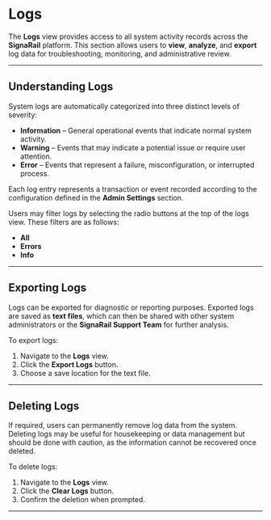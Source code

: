 # Logs

The **Logs** view provides access to all system activity records across the **SignaRail** platform.
This section allows users to **view**, **analyze**, and **export** log data for troubleshooting, monitoring, and administrative review.

---

## Understanding Logs

System logs are automatically categorized into three distinct levels of severity:

* **Information** – General operational events that indicate normal system activity.
* **Warning** – Events that may indicate a potential issue or require user attention.
* **Error** – Events that represent a failure, misconfiguration, or interrupted process.

Each log entry represents a transaction or event recorded according to the configuration defined in the **Admin Settings** section.

Users may filter logs by selecting the radio buttons at the top of the logs view. These filters are as follows:

- **All**
- **Errors**
- **Info**

---

## Exporting Logs

Logs can be exported for diagnostic or reporting purposes.
Exported logs are saved as **text files**, which can then be shared with other system administrators or the **SignaRail Support Team** for further analysis.

To export logs:

1. Navigate to the **Logs** view.
2. Click the **Export Logs** button.
3. Choose a save location for the text file.

---

## Deleting Logs

If required, users can permanently remove log data from the system.
Deleting logs may be useful for housekeeping or data management but should be done with caution, as the information cannot be recovered once deleted.

To delete logs:

1. Navigate to the **Logs** view.
2. Click the **Clear Logs** button.
3. Confirm the deletion when prompted.

---
